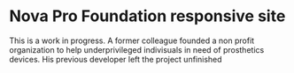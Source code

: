 # Nova Pro Foundation responsive site 

This is a work in progress. A former colleague founded a non profit organization to help underprivileged indivisuals in need of prosthetics devices. 
His previous developer left the project unfinished 

